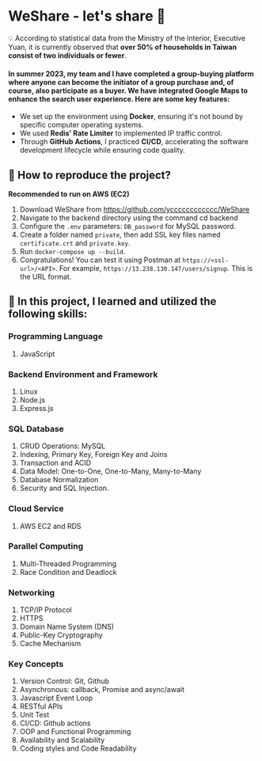 # WeShare - let's share 🍻
💡 According to statistical data from the Ministry of the Interior, Executive Yuan, it is currently observed that **over 50% of households in Taiwan consist of two individuals or fewer**. 

#### In summer 2023, my team and I have completed a group-buying platform where anyone can become the initiator of a group purchase and, of course, also participate as a buyer. We have integrated Google Maps to enhance the search user experience. Here are some key features:

* We set up the environment using **Docker**, ensuring it's not bound by specific computer operating systems.
* We used **Redis' Rate Limiter** to implemented IP traffic control.
* Through **GitHub Actions**, I practiced **CI/CD**, accelerating the software development lifecycle while ensuring code quality.

## 🚀 How to reproduce the project?
**Recommended to run on AWS (EC2)**
1. Download WeShare from https://github.com/ycccccccccccc/WeShare
2. Navigate to the backend directory using the command cd backend
3. Configure the `.env` parameters: `DB_password` for MySQL password.
4. Create a folder named `private`, then add SSL key files named `certificate.crt` and `private.key`.
5. Run `docker-compose up --build`.
6. Congratulations! You can test it using Postman at `https://<ssl-url>/<API>`. For example, `https://13.238.130.147/users/signup`. This is the URL format.

## 🚀 In this project, I learned and utilized the following skills:
### Programming Language
1. JavaScript

### Backend Environment and Framework
1. Linux
2. Node.js
3. Express.js

### SQL Database
1. CRUD Operations: MySQL
2. Indexing, Primary Key, Foreign Key and Joins
3. Transaction and ACID
4. Data Model: One-to-One, One-to-Many, Many-to-Many
5. Database Normalization
6. Security and SQL Injection. 

### Cloud Service
1. AWS EC2 and RDS

### Parallel Computing
1. Multi-Threaded Programming
2. Race Condition and Deadlock

### Networking
1. TCP/IP Protocol
2. HTTPS
3. Domain Name System (DNS)
4. Public-Key Cryptography
5. Cache Mechanism

### Key Concepts
1. Version Control: Git, Github
2. Asynchronous: callback, Promise and async/await 
3. Javascript Event Loop
4. RESTful APIs
5. Unit Test
6. CI/CD: Github actions
7. OOP and Functional Programming
8. Availability and Scalability
9. Coding styles and Code Readability

